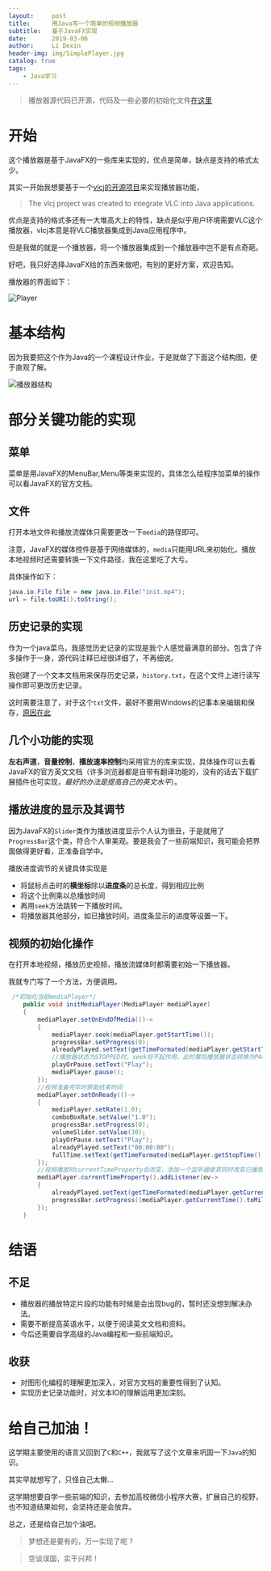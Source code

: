 ```yaml
---
layout:     post
title:      用Java写一个简单的视频播放器
subtitle:   基于JavaFX实现
date:       2019-03-06
author:     Li Dexin
header-img: img/SimplePlayer.jpg
catalog: true
tags:
    - Java学习
---
```


>播放器源代码已开源，代码及一些必要的初始化文件[在这里](https://github.com/lie209/SimplePlayer)
# 开始

这个播放器是基于JavaFX的一些库来实现的，优点是简单，缺点是支持的格式太少。

其实一开始我想要基于一个[vlcj的开源项目](http://capricasoftware.co.uk/#/projects/vlcj)来实现播放器功能，

>The vlcj project was created to integrate VLC into Java applications.

优点是支持的格式多还有一大堆高大上的特性，缺点是似乎用户环境需要VLC这个播放器，vlcj本意是将VLC播放器集成到Java应用程序中。

但是我做的就是一个播放器，将一个播放器集成到一个播放器中岂不是有点奇葩。

好吧，我只好选择JavaFX给的东西来做吧，有别的更好方案，欢迎告知。

播放器的界面如下：

![Player](https://ww1.sinaimg.cn/large/007rAy9hgy1g0td8g1thbj31hb0sltg5.jpg)


# 基本结构

因为我要把这个作为Java的一个课程设计作业，于是就做了下面这个结构图，便于直观了解。

![播放器结构](https://ww1.sinaimg.cn/large/007rAy9hly1g0tbx3ufrlj31440et0to.jpg)

# 部分关键功能的实现

## 菜单

菜单是用JavaFX的MenuBar,Menu等类来实现的，具体怎么给程序加菜单的操作可以看JavaFX的官方文档。

## 文件

打开本地文件和播放流媒体只需要更改一下`media`的路径即可。

注意，JavaFX的媒体控件是基于网络媒体的，`media`只能用URL来初始化，播放本地视频时还需要转换一下文件路径，我在这里吃了大亏。

具体操作如下：

```java
java.io.File file = new java.io.File("init.mp4"); 
url = file.toURI().toString();
```

## 历史记录的实现

作为一个java菜鸟，我感觉历史记录的实现是我个人感觉最满意的部分。包含了许多操作于一身，源代码注释已经很详细了，不再细说。

我创建了一个文本文档用来保存历史记录，`history.txt`，在这个文件上进行读写操作即可更改历史记录。

这时需要注意了，对于这个`txt`文件，最好不要用Windows的记事本来编辑和保存，[原因在此](https://lie209.tech/blog/2018/12/10/utf8-bom/)

## 几个小功能的实现

**左右声道**，**音量控制**，**播放速率控制**均采用官方的库来实现，具体操作可以去看JavaFX的官方英文文档（许多浏览器都是自带有翻译功能的，没有的话去下载扩展插件也可实现，*最好的办法是提高自己的英文水平*）。

## 播放进度的显示及其调节

因为JavaFX的`Slider`类作为播放进度显示个人认为很丑，于是就用了`ProgressBar`这个类，符合个人审美观。要是我会了一些前端知识，我可能会把界面做得更好看，正准备自学中。

播放进度调节的关键具体实现是
- 将鼠标点击时的**横坐标**除以**进度条**的总长度，得到相应比例
- 将这个比例乘以总播放时间
- 再用`seek`方法跳转一下播放时间。
- 将播放器其他部分，如已播放时间，进度条显示的进度等设置一下。

## 视频的初始化操作

在打开本地视频，播放历史视频，播放流媒体时都需要初始一下播放器。

我就专门写了一个方法，方便调用。

```java
 /*初始化当前mediaPlayer*/
    public void initMediaPlayer(MediaPlayer mediaPlayer)
    {
        mediaPlayer.setOnEndOfMedia(()->
        {
            mediaPlayer.seek(mediaPlayer.getStartTime());
            progressBar.setProgress(0);
            alreadyPlayed.setText(getTimeFormated(mediaPlayer.getStartTime().toSeconds()));
            //播放器状态为STOPPED时，seek将不起作用，此时需将播放器状态转换为PAUSED
            playOrPause.setText("Play");
            mediaPlayer.pause();
        });
        //视频准备完毕时获取结束时间
        mediaPlayer.setOnReady(()->
        {
            mediaPlayer.setRate(1.0);
            comboBoxRate.setValue("1.0");
            progressBar.setProgress(0);
            volumeSlider.setValue(30);
            playOrPause.setText("Play");
            alreadyPlayed.setText("00:00:00");
            fullTime.setText(getTimeFormated(mediaPlayer.getStopTime().toSeconds()));
        });
        //视频播放时currentTimeProperty会改变，添加一个监听器使其同时改变已播放时间
        mediaPlayer.currentTimeProperty().addListener(ov->
        {
            alreadyPlayed.setText(getTimeFormated(mediaPlayer.getCurrentTime().toSeconds()));
            progressBar.setProgress((mediaPlayer.getCurrentTime().toMillis()-mediaPlayer.getStartTime().toMillis())/mediaPlayer.getCycleDuration().toMillis());
        });
    }
```

# 结语
## 不足

- 播放器的播放特定片段的功能有时候是会出现bug的，暂时还没想到解决办法。
- 需要不断提高英语水平，以便于阅读英文文档和资料。
- 今后还需要自学高级的Java编程和一些前端知识。

## 收获
- 对图形化编程的理解更加深入，对官方文档的重要性得到了认知。
- 实现历史记录功能时，对文本IO的理解运用更加深刻。

# 给自己加油！

这学期主要使用的语言又回到了`C`和`C++`，我就写了这个文章来巩固一下`Java`的知识。

其实早就想写了，只怪自己太懒...

这学期想要自学一些前端的知识，去参加高校微信小程序大赛，扩展自己的视野，也不知道结果如何，会坚持还是会放弃。

总之，还是给自己加个油吧。

>梦想还是要有的，万一实现了呢？

>空谈误国，实干兴邦！